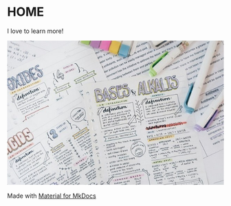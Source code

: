# HOME

<span class="new-span">I love to learn more!</span>

![](./index.jpeg)


Made with [Material for MkDocs](https://squidfunk.github.io/mkdocs-material/)
